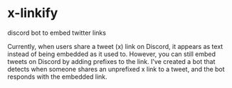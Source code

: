 # x-linkify
discord bot to embed twitter links

Currently, when users share a tweet (x) link on Discord, it appears as text instead of being embedded as it used to. However, you can still embed tweets on Discord by adding prefixes to the link. I've created a bot that detects when someone shares an unprefixed x link to a tweet, and the bot responds with the embedded link.
